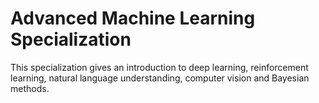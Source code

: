 # Advanced Machine Learning Specialization
This specialization gives an introduction to deep learning, reinforcement learning, natural language understanding, computer vision and Bayesian methods. 


